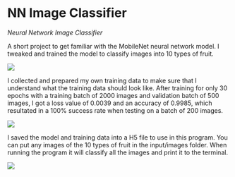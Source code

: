 # NN Image Classifier
*Neural Network Image Classifier*

A short project to get familiar with the MobileNet neural network model.
I tweaked and trained the model to classify images into 10 types of fruit.

<img src="https://firebasestorage.googleapis.com/v0/b/creatoratnight-babdb.appspot.com/o/images%2F68747470733a2f2f63726561746f7261746e696768742e636f6d2f6769746875622f6e6e30322e706e67.png?alt=media&token=3b85bbe0-3802-45b8-b566-cd3a729d5990">

I collected and prepared my own training data to make sure that I understand what the training data should look like.
After training for only 30 epochs with a training batch of 2000 images and validation batch of 500 images, I got a loss value of 0.0039 and an accuracy of 0.9985, which resultated in a 100% success rate when testing on a batch of 200 images.

<img src="https://firebasestorage.googleapis.com/v0/b/creatoratnight-babdb.appspot.com/o/images%2F68747470733a2f2f63726561746f7261746e696768742e636f6d2f6769746875622f6e6e30312e706e67.png?alt=media&token=4447a2b2-82b0-4fb4-ac41-693616ff1a41">

I saved the model and training data into a H5 file to use in this program.
You can put any images of the 10 types of fruit in the input/images folder.
When running the program it will classify all the images and print it to the terminal.

<img src="https://firebasestorage.googleapis.com/v0/b/creatoratnight-babdb.appspot.com/o/images%2F68747470733a2f2f63726561746f7261746e696768742e636f6d2f6769746875622f6e6e30332e706e67.png?alt=media&token=e7cd4bf2-22d3-46fb-a148-9b0a3d0e9a10">
